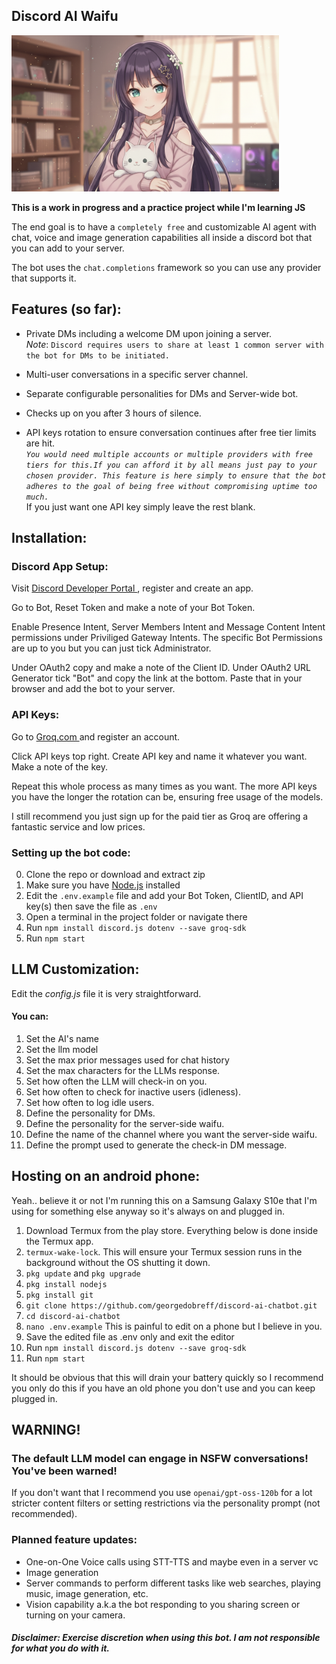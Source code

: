 ## Discord AI Waifu

<img src='./Lilly banner.png' height = 250px;>

<br>

**This is a work in progress and a practice project while I'm learning JS**

The end goal is to have a ``` completely free ``` and customizable AI agent with chat, voice and image generation capabilities all inside a discord bot that you can add to your server. 

The bot uses the ```chat.completions``` framework so you can use any provider that supports it.

## Features (so far):

* Private DMs including a welcome DM upon joining a server. <br>
*Note*: ```Discord requires users to share at least 1 common server with the bot for DMs to be initiated.```

* Multi-user conversations in a specific server channel.

* Separate configurable personalities for DMs and Server-wide bot.

* Checks up on you after 3 hours of silence.

* API keys rotation to ensure conversation continues after free tier limits are hit.<br>
*``You would need multiple accounts or multiple providers with free tiers for this.If you can afford it by all means just pay to your chosen provider. This feature is here simply to ensure that the bot adheres to the goal of being free without compromising uptime too much.``*<br>
 If you just want one API key simply leave the rest blank.


## Installation: 

### Discord App Setup: 

Visit <a href ='https://discord.com/developers/' target=_blank > Discord Developer Portal </a>, register and create an app.

Go to Bot, Reset Token and make a note of your Bot Token.

Enable Presence Intent, Server Members Intent and Message Content Intent permissions under Priviliged Gateway Intents.
The specific Bot Permissions are up to you but you can just tick Administrator.

Under OAuth2 copy and make a note of the Client ID. Under OAuth2 URL Generator tick "Bot" and copy the link at the bottom. Paste that in your browser and add the bot to your server.

### API Keys:

Go to <a href='https://console.groq.com/home' target = _blank> Groq.com </a> and register an account.

Click API keys top right. Create API key and name it whatever you want. Make a note of the key.

Repeat this whole process as many times as you want. The more API keys you have the longer the rotation can be, ensuring free usage of the models. 

I still recommend you just sign up for the paid tier as Groq are offering a fantastic service and low prices.

### Setting up the bot code:

0. Clone the repo or download and extract zip
1. Make sure you have <a href='https://nodejs.org/en/download' target=_blank >Node.js</a> installed
2. Edit the ```.env.example``` file and add your Bot Token, ClientID, and API key(s) then save the file as ``.env``
3. Open a terminal in the project folder or navigate there
4. Run ```npm install discord.js dotenv --save groq-sdk```
5. Run ```npm start```

## LLM Customization:

Edit the *config.js* file it is very straightforward.

#### You can:
1. Set the AI's name
2. Set the llm model
3. Set the max prior messages used for chat history
4. Set the max characters for the LLMs response.
5. Set how often the LLM will check-in on you.
6. Set how often to check for inactive users (idleness).
7. Set how often to log idle users.
8. Define the personality for DMs.
9. Define the personality for the server-side waifu.
10. Define the name of the channel where you want the server-side waifu.
11. Define the prompt used to generate the check-in DM message.


## Hosting on an android phone:

Yeah.. believe it or not I'm running this on a Samsung Galaxy S10e that I'm using for something else anyway so it's always on and plugged in.

1. Download Termux from the play store. Everything below is done inside the Termux app.
2. ```termux-wake-lock```. This will ensure your Termux session runs in the background without the OS shutting it down.
3. ```pkg update``` and ```pkg upgrade```
4. ```pkg install nodejs```
5. ```pkg install git```
6. ```git clone https://github.com/georgedobreff/discord-ai-chatbot.git```
7. ```cd discord-ai-chatbot```
8. ```nano .env.example``` This is painful to edit on a phone but I believe in you.
9. Save the edited file as .env only and exit the editor
10. Run ```npm install discord.js dotenv --save groq-sdk```
11. Run ```npm start```

It should be obvious that this will drain your battery quickly so I recommend you only do this if you have an old phone you don't use and you can keep plugged in.

## WARNING!

### The default LLM model can engage in NSFW conversations! You've been warned!

If you don't want that I recommend you use ```openai/gpt-oss-120b``` for a lot stricter content filters or setting restrictions via the personality prompt (not recommended).


### Planned feature updates:
- One-on-One Voice calls using STT-TTS and maybe even in a server vc
- Image generation
- Server commands to perform different tasks like web searches, playing music, image generation, etc.
- Vision capability a.k.a the bot responding to you sharing screen or turning on your camera.

#### *Disclaimer: Exercise discretion when using this bot. I am not responsible for what you do with it.*